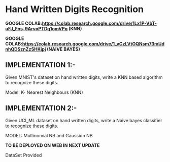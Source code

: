 # Hand Written Digits Recognition

**GOOGLE COLAB:https://colab.research.google.com/drive/1Lx1P-VbT-uFJ_Fns-9ArvoPTDq1omVPq (KNN)**

**GOOGLE COLAB:https://colab.research.google.com/drive/1_vCzLVtOQNsm73mUdnhQDSznZzSHKjpj (NAIVE BAYES)**
## IMPLEMENTATION 1:-

Given MNIST's dataset on hand written digits, write a KNN based algorithm to recognize these digits.

Model: K- Nearest Neighbours (KNN) 
## IMPLEMENTATION 2:-

Given UCI_ML dataset on hand written digits, write a Naive bayes classifier to recognize these digits.

MODEL: Multinomial NB and Gaussion NB 

**TO BE DEPLOYED ON WEB IN NEXT UPDATE**

DataSet Provided 
